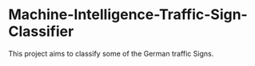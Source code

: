 # Machine-Intelligence-Traffic-Sign-Classifier
This project aims to classify some of the German traffic Signs.
